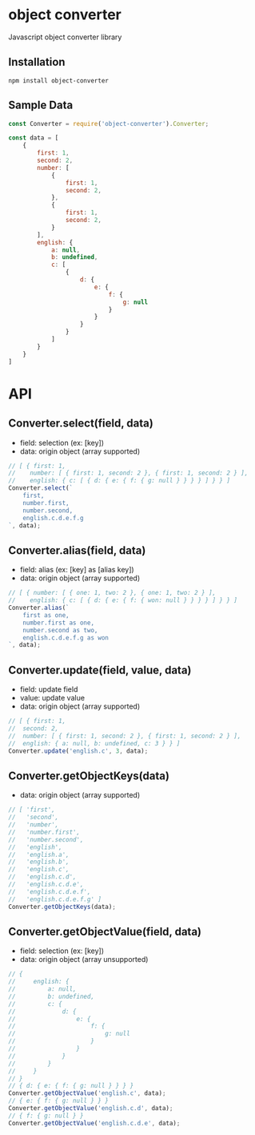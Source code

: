 
# object converter

Javascript object converter library

## Installation

```
npm install object-converter
```

## Sample Data

```javascript
const Converter = require('object-converter').Converter;

const data = [
    {
        first: 1,
        second: 2,
        number: [
            {
                first: 1,
                second: 2,
            },
            {
                first: 1,
                second: 2,
            }
        ],
        english: {
            a: null,
            b: undefined,
            c: [
                {
                    d: {
                        e: {
                            f: {
                                g: null
                            }
                        }
                    }
                }
            ]
        }
    }
]
```

# API

## Converter.select(field, data)

- field: selection (ex: [key])
- data: origin object (array supported)

```javascript
// [ { first: 1,
//    number: [ { first: 1, second: 2 }, { first: 1, second: 2 } ],
//    english: { c: [ { d: { e: { f: { g: null } } } } ] } } ]
Converter.select(`
    first,
    number.first,
    number.second,
    english.c.d.e.f.g
`, data);
```

## Converter.alias(field, data)

- field: alias (ex: [key] as [alias key])
- data: origin object (array supported)

```javascript
// [ { number: [ { one: 1, two: 2 }, { one: 1, two: 2 } ],
//    english: { c: [ { d: { e: { f: { won: null } } } } ] } } ]
Converter.alias(`
    first as one,
    number.first as one,
    number.second as two,
    english.c.d.e.f.g as won
`, data);
```

## Converter.update(field, value, data)

- field: update field
- value: update value
- data: origin object (array supported)

```javascript
// [ { first: 1,
//  second: 2,
//  number: [ { first: 1, second: 2 }, { first: 1, second: 2 } ],
//  english: { a: null, b: undefined, c: 3 } } ]
Converter.update('english.c', 3, data);
```

## Converter.getObjectKeys(data)

- data: origin object (array supported)

```javascript
// [ 'first',
//   'second',
//   'number',
//   'number.first',
//   'number.second',
//   'english',
//   'english.a',
//   'english.b',
//   'english.c',
//   'english.c.d',
//   'english.c.d.e',
//   'english.c.d.e.f',
//   'english.c.d.e.f.g' ]
Converter.getObjectKeys(data);
```

## Converter.getObjectValue(field, data)

- field: selection (ex: [key])
- data: origin object (array unsupported)

```javascript
// {
//     english: {
//         a: null,
//         b: undefined,
//         c: {
//             d: {
//                 e: {
//                     f: {
//                         g: null
//                     }
//                 }
//             }
//         }
//     }
// }
// { d: { e: { f: { g: null } } } }
Converter.getObjectValue('english.c', data);
// { e: { f: { g: null } } }
Converter.getObjectValue('english.c.d', data);
// { f: { g: null } }
Converter.getObjectValue('english.c.d.e', data);
```
